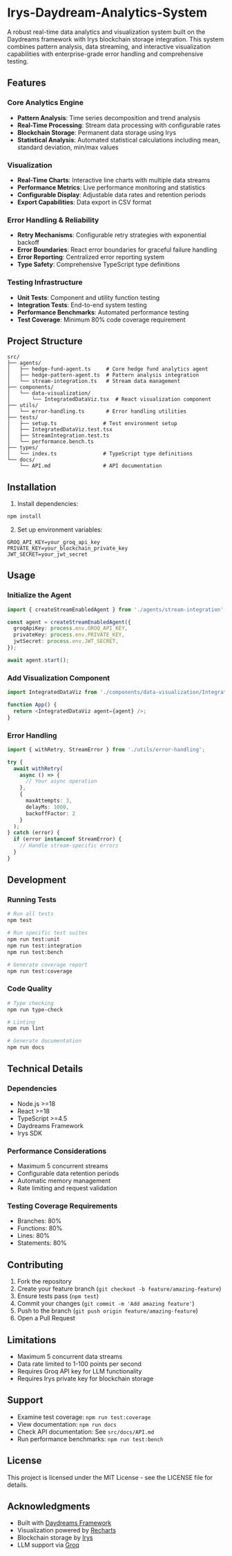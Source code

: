 # Irys-Daydream-Analytics-System

A robust real-time data analytics and visualization system built on the Daydreams framework with Irys blockchain storage integration. This system combines pattern analysis, data streaming, and interactive visualization capabilities with enterprise-grade error handling and comprehensive testing.

## Features

### Core Analytics Engine
- **Pattern Analysis**: Time series decomposition and trend analysis
- **Real-Time Processing**: Stream data processing with configurable rates
- **Blockchain Storage**: Permanent data storage using Irys
- **Statistical Analysis**: Automated statistical calculations including mean, standard deviation, min/max values

### Visualization
- **Real-Time Charts**: Interactive line charts with multiple data streams
- **Performance Metrics**: Live performance monitoring and statistics
- **Configurable Display**: Adjustable data rates and retention periods
- **Export Capabilities**: Data export in CSV format

### Error Handling & Reliability
- **Retry Mechanisms**: Configurable retry strategies with exponential backoff
- **Error Boundaries**: React error boundaries for graceful failure handling
- **Error Reporting**: Centralized error reporting system
- **Type Safety**: Comprehensive TypeScript type definitions

### Testing Infrastructure
- **Unit Tests**: Component and utility function testing
- **Integration Tests**: End-to-end system testing
- **Performance Benchmarks**: Automated performance testing
- **Test Coverage**: Minimum 80% code coverage requirement

## Project Structure

```
src/
├── agents/
│   ├── hedge-fund-agent.ts     # Core hedge fund analytics agent
│   ├── hedge-pattern-agent.ts  # Pattern analysis integration
│   └── stream-integration.ts   # Stream data management
├── components/
│   └── data-visualization/
│       └── IntegratedDataViz.tsx  # React visualization component
├── utils/
│   └── error-handling.ts       # Error handling utilities
├── tests/
│   ├── setup.ts               # Test environment setup
│   ├── IntegratedDataViz.test.tsx
│   ├── StreamIntegration.test.ts
│   └── performance.bench.ts
├── types/
│   └── index.ts               # TypeScript type definitions
└── docs/
    └── API.md                 # API documentation
```

## Installation

1. Install dependencies:
```bash
npm install
```

2. Set up environment variables:
```env
GROQ_API_KEY=your_groq_api_key
PRIVATE_KEY=your_blockchain_private_key
JWT_SECRET=your_jwt_secret
```

## Usage

### Initialize the Agent

```typescript
import { createStreamEnabledAgent } from './agents/stream-integration';

const agent = createStreamEnabledAgent({
  groqApiKey: process.env.GROQ_API_KEY,
  privateKey: process.env.PRIVATE_KEY,
  jwtSecret: process.env.JWT_SECRET,
});

await agent.start();
```

### Add Visualization Component

```typescript
import IntegratedDataViz from './components/data-visualization/IntegratedDataViz';

function App() {
  return <IntegratedDataViz agent={agent} />;
}
```

### Error Handling

```typescript
import { withRetry, StreamError } from './utils/error-handling';

try {
  await withRetry(
    async () => {
      // Your async operation
    },
    {
      maxAttempts: 3,
      delayMs: 1000,
      backoffFactor: 2
    }
  );
} catch (error) {
  if (error instanceof StreamError) {
    // Handle stream-specific errors
  }
}
```

## Development

### Running Tests

```bash
# Run all tests
npm test

# Run specific test suites
npm run test:unit
npm run test:integration
npm run test:bench

# Generate coverage report
npm run test:coverage
```

### Code Quality

```bash
# Type checking
npm run type-check

# Linting
npm run lint

# Generate documentation
npm run docs
```

## Technical Details

### Dependencies
- Node.js >=18
- React >=18
- TypeScript >=4.5
- Daydreams Framework
- Irys SDK

### Performance Considerations
- Maximum 5 concurrent streams
- Configurable data retention periods
- Automatic memory management
- Rate limiting and request validation

### Testing Coverage Requirements
- Branches: 80%
- Functions: 80%
- Lines: 80%
- Statements: 80%

## Contributing

1. Fork the repository
2. Create your feature branch (`git checkout -b feature/amazing-feature`)
3. Ensure tests pass (`npm test`)
4. Commit your changes (`git commit -m 'Add amazing feature'`)
5. Push to the branch (`git push origin feature/amazing-feature`)
6. Open a Pull Request

## Limitations

- Maximum 5 concurrent data streams
- Data rate limited to 1-100 points per second
- Requires Groq API key for LLM functionality
- Requires Irys private key for blockchain storage

## Support

- Examine test coverage: `npm run test:coverage`
- View documentation: `npm run docs`
- Check API documentation: See `src/docs/API.md`
- Run performance benchmarks: `npm run test:bench`

## License

This project is licensed under the MIT License - see the LICENSE file for details.

## Acknowledgments

- Built with [Daydreams Framework](https://docs.daydreams.ai)
- Visualization powered by [Recharts](https://recharts.org)
- Blockchain storage by [Irys](https://irys.xyz)
- LLM support via [Groq](https://groq.com)
